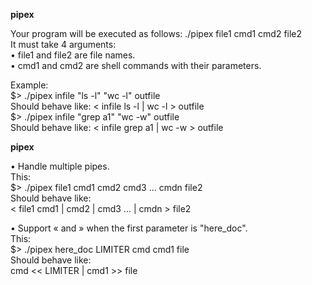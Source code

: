 <b>pipex</b>

Your program will be executed as follows: ./pipex file1 cmd1 cmd2 file2<br>
It must take 4 arguments:<br>
• file1 and file2 are file names.<br>
• cmd1 and cmd2 are shell commands with their parameters.<br>

Example:<br>
$> ./pipex infile "ls -l" "wc -l" outfile<br>
Should behave like: < infile ls -l | wc -l > outfile<br>
$> ./pipex infile "grep a1" "wc -w" outfile<br>
Should behave like: < infile grep a1 | wc -w > outfile<br>


<b>pipex</b>

• Handle multiple pipes.<br>
This:<br>
$> ./pipex file1 cmd1 cmd2 cmd3 ... cmdn file2<br>
Should behave like:<br>
< file1 cmd1 | cmd2 | cmd3 ... | cmdn > file2<br>

• Support « and » when the first parameter is "here_doc".<br>
This:<br>
$> ./pipex here_doc LIMITER cmd cmd1 file<br>
Should behave like:<br>
cmd << LIMITER | cmd1 >> file<br>
